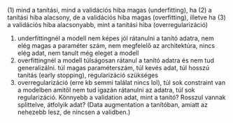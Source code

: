 (1) mind a tanítási, mind a validációs hiba magas (underfitting), ha (2) a tanítási hiba alacsony, de a validációs hiba magas (overfitting), illetve ha (3) a validációs hiba alacsonyabb, mint a tanítási hiba (overregularizáció)


1. underfittingnél a modell nem képes jól rátanulni a tanító adatra, nem elég magas a paraméter szám, nem megfelelő az architektúra, nincs elég adat, nem tanult még eleget a modell
2. overfittingnél a modell túlságosan rátanul a tanító adatra és nem tud generalizálni. túl magas paraméterszám, túl kevés adat, túl hosszú tanítás (early stopping), regularizáció szükséges
3. overregularizáció (erre kb semmi találat nincs lol), túl sok constraint van a modelben amitől nem tud igazán rátanulni az adatra, túl sok regularizáció. Könnyebb a validation adat, mint a tanító? Rosszul vannak splittelve, átfolyik adat? (Data augmentation a tanítóban, amiatt az nehezebb lesz, de nincsen a validben.)